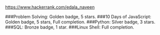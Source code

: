 https://www.hackerrank.com/edala_naveen

###Problem Solving: Golden badge, 5 stars.
###10 Days of JavaScript: Golden badge, 5 stars, Full completion.
###Python: Silver badge, 3 stars.
###SQL: Bronze badge, 1 star.
###Linux Shell: Full completion.
